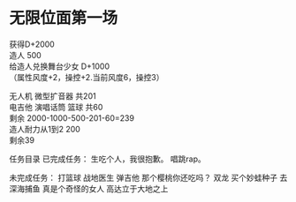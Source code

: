 # 无限位面第一场
获得D+2000  
造人 500  
给造人兑换舞台少女 D+1000  
（属性风度+2，操控+2.当前风度6，操控3）

无人机 微型扩音器 共201  
电吉他 演唱话筒 篮球 共60  
剩余 2000-1000-500-201-60=239  
造人耐力从1到2 200  
剩余39  

任务目录
已完成任务：
生吃个人，我很抱歉。
唱跳rap。

未完成任务：
打篮球
战地医生
弹吉他
那个樱桃你还吃吗？
双龙
买个妙蛙种子
去深海捕鱼
真是个奇怪的女人
高达立于大地之上
